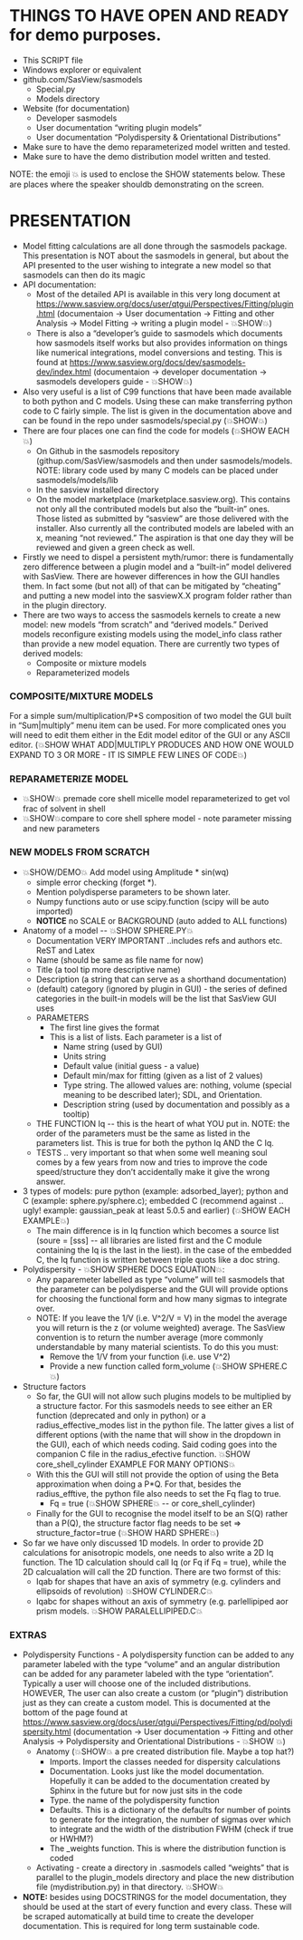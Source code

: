 THINGS TO HAVE OPEN AND READY for demo purposes.
================================================
* This SCRIPT file
* Windows explorer or equivalent
* github.com/SasView/sasmodels
  * Special.py
  * Models directory
* Website (for documentation)
  * Developer sasmodels
  * User documentation “writing plugin models”
  * User documentation “Polydispersity & Orientational Distributions”
* Make sure to have the demo reparameterized model written and tested.
* Make sure to have the demo distribution model written and tested.

NOTE: the emoji 💥 is used to enclose the SHOW statements below. These are places where the speaker shouldb demonstrating
on the screen.

PRESENTATION
============

* Model fitting calculations are all done through the sasmodels package.  This presentation is NOT about the sasmodels in general, but about the API 
presented to the user wishing to integrate a new model so that sasmodels can then do its magic
* API documentation:
  * Most of the detailed API is available in this very long document at https://www.sasview.org/docs/user/qtgui/Perspectives/Fitting/plugin.html
  (documentaion -> User documentation -> Fitting and other Analysis -> Model Fitting -> writing a plugin model - 💥SHOW💥)
  * There is also a “developer’s guide to sasmodels which documents how sasmodels itself works but also provides information on things like
  numerical integrations, model conversions and testing. This is found at https://www.sasview.org/docs/dev/sasmodels-dev/index.html
  (documentaion -> developer documentation -> sasmodels developers guide - 💥SHOW💥)
* Also very useful is a list of C99 functions that have been made available to both python and C models. Using these can make transferring
python code to C fairly simple.  The list is given in the documentation above and can be found in the repo under sasmodels/special.py (💥SHOW💥)
* There are four places one can find the code for models (💥SHOW EACH💥)
  * On Github in the sasmodels repository (githup.com/SasView/sasmodels and then under sasmodels/models. NOTE: library code used by many C models
  can be placed under sasmodels/models/lib
  * In the sasview installed directory
  * On the model marketplace (marketplace.sasview.org).  This contains not only all the contributed models but also the “built-in” ones.
  Those listed as submitted by “sasview” are those delivered with the installer. Also currently all the contributed models are labeled with
  an x, meaning “not reviewed.” The aspiration is that one day they will be reviewed and given a green check as well.
* Firstly we need to dispel a persistent myth/rumor: there is fundamentally zero difference between a plugin model and a “built-in” model
delivered with SasView. There are however differences in how the GUI handles them. In fact some (but not all) of that can be mitigated by
“cheating” and putting a new model into the sasviewX.X program folder rather than in the plugin directory.
* There are two ways to access the sasmodels kernels to create a new model: new models “from scratch” and “derived models.” Derived models
reconfigure existing models using the model_info class rather than provide a new model equation. There are currently two types of derived models:
  * Composite or mixture models
  * Reparameterized models

### COMPOSITE/MIXTURE MODELS
For a simple sum/multiplication/P\*S composition of two model the GUI built in “Sum|multiply” menu item can be used.
For more complicated ones you will need to edit them either in the Edit model editor of the GUI or any ASCII editor.
(💥SHOW WHAT ADD|MULTIPLY PRODUCES AND HOW ONE WOULD EXPAND TO 3 OR MORE - IT IS SIMPLE FEW LINES OF CODE💥)
### REPARAMETERIZE MODEL
* 💥SHOW💥 premade core shell micelle model reparameterized to get vol frac of solvent in shell
* 💥SHOW💥compare to core shell sphere model - note parameter missing and new parameters
### NEW MODELS FROM SCRATCH
* 💥SHOW/DEMO💥 Add model using Amplitude * sin(wq)
  * simple error checking (forget *).
  * Mention polydisperse parameters to be shown later.
  * Numpy functions auto or use scipy.function (scipy will be auto imported)
  * **NOTICE** no SCALE or BACKGROUND (auto added to ALL functions)
* Anatomy of a model -- 💥SHOW SPHERE.PY💥
  * Documentation VERY IMPORTANT ..includes refs and authors etc. ReST and Latex
  * Name (should be same as file name for now)
  * Title (a tool tip more descriptive name)
  * Description (a string that can serve as a shorthand documentation)
  * (default) category (ignored by plugin in GUI) - the series of defined categories in the built-in models will be the list that SasView GUI uses 
  * PARAMETERS
    * The first line gives the format
    * This is a list of lists. Each parameter is a list of
      * Name string (used by GUI)
      * Units string
      * Default value (initial guess - a value)
      * Default min/max for fitting (given as a list of 2 values)
      * Type string. The allowed values are: nothing, volume (special meaning to be described later); SDL, and Orientation.
      * Description string (used by documentation and possibly as a tooltip)
  * THE FUNCTION Iq -- this is the heart of what YOU put in. NOTE: the order of the parameters must be the same as listed in the parameters list.
  This is true for both the python Iq AND the C Iq.
  * TESTS .. very important so that when some well meaning soul comes by a few years from now and tries to improve the code speed/structure they
  don’t accidentally make it give the wrong answer.
* 3 types of models: pure python (example: adsorbed_layer); python and C (example: sphere.py/sphere.c); embedded C
(recommend against .. ugly! example: gaussian_peak at least 5.0.5 and earlier) (💥SHOW EACH EXAMPLE💥)
  * The main difference is in Iq function which becomes a source list (soure = [sss] -- all libraries are listed first and the C module containing the
  Iq is the last in the liest). in the case of the embedded C, the Iq function is written between triple quots like a doc string. 
* Polydispersity - 💥SHOW SPHERE DOCS EQUATION💥:
  * Any paparemeter labelled as type “volume” will tell sasmodels that the parameter can be polydisperse and the GUI will provide options
  for choosing the functional form and how many sigmas to integrate over.
  * NOTE: If you leave the 1/V (i.e. V^2/V = V) in the model the average you will return is the z (or volume weighted) average.  The SasView
  convention is to return the number average (more commonly understandable by many material scientists.  To do this you must:
    * Remove the 1/V from your function (i.e. use V^2)
    * Provide a new function called form_volume (💥SHOW SPHERE.C💥)
* Structure factors
  * So far, the GUI will not allow such plugins models to be multiplied by a structure factor.  For this sasmodels needs to see either an
  ER function (deprecated and only in python) or a radius_effective_modes list in the python file. The latter gives a list of different options
  (with the name that will show in the dropdown in the GUI), each of which needs coding. Said coding goes into the companion C file
  in the radius_efective function. 💥SHOW core_shell_cylinder EXAMPLE FOR MANY OPTIONS💥
  * With this the GUI will still not provide the option of using the Beta approximation when doing a P\*Q.  For that, besides the radius_efftive,
  the python file also needs to set the Fq flag to true.
    * Fq = true (💥SHOW SPHERE💥 -- or core_shell_cylinder) 
  * Finally for the GUI to recognise the model itself to be an S(Q) rather than a P(Q), the structure factor flag needs to be set ⇒
  structure_factor=true (💥SHOW HARD SPHERE💥)
* So far we have only discussed 1D models. In order to provide 2D calculations for anisotropic models, one needs to also write a 2D Iq function.
The 1D calculation should call Iq (or Fq if Fq = true), while the 2D calcualation will call the 2D function. There are two formst of this:
  * Iqab for shapes that have an axis of symmetry (e.g. cylinders and ellipsoids of revolution) 💥SHOW CYLINDER.C💥
  * Iqabc for shapes without an axis of symmetry (e.g. parlellipiped aor prism models. 💥SHOW PARALELLIPIPED.C💥
### EXTRAS
* Polydispersity Functions  - A polydispersity function can be added to any parameter labeled with the type “volume” and an angular distribution
can be added for any parameter labeled with the type “orientation”. Typically a user will choose one of the included distributions.
HOWEVER, The user can also create a custom (or “plugin”) distribution just as they can create a custom model.  This is documented at
the bottom of the page found at https://www.sasview.org/docs/user/qtgui/Perspectives/Fitting/pd/polydispersity.html
(documentation -> User documentation -> Fitting and other Analysis -> Polydispersity and Orientational Distributions - 💥SHOW 💥)
  * Anatomy (💥SHOW💥 a pre created distribution file. Maybe a top hat?)
    * Imports. Import the classes needed for dispersity calculations
    * Documentation.  Looks just like the model documentation. Hopefully it can be added to the documentation created by
    Sphinx in the future but for now just sits in the code
    * Type. the name of the polydispersity function
    * Defaults. This is a dictionary of the defaults for number of points to generate for the integration,
    the number of sigmas over which to integrate and the width of the distribution FWHM (check if true or HWHM?)
    * The _weights function.  This is where the distribution function is coded
  * Activating -  create a directory in .sasmodels called “weights” that is parallel to the plugin_models directory and place
  the new distribution file (mydistribution.py) in that directory. 💥SHOW💥
* **NOTE:** besides using DOCSTRINGS for the model documentation, they should be used at the start of every function and every class.
These will be scraped automatically at build time to create the developer documentation. This is required for long term
sustainable code.
